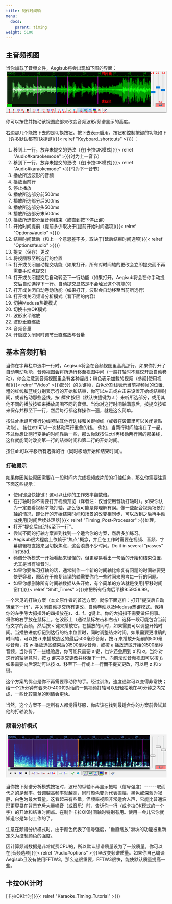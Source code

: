 ```yaml
---
title: 制作时间轴
menu:
  docs:
    parent: timing
weight: 5100
---
```

## 主音频视图

当你加载了音频文件，Aegisub将会出现如下图的界面：
![audio_display](/img/3.2/zh/audio_display.png)

你可以按住并拖动该视图底部来改变音频波形/频谱显示的高度。

右边那几个能按下去的是切换按钮。按下去表示启用。按钮和控制按键的功能如下（许多默认都有[快捷键]({{< relref "Keyboard_shortcuts" >}})）：

1.  移到上一行，放弃未提交的更改（在[卡拉OK模式]({{< relref "Audio#karaokemode" >}})时为上一音节）
2.  移到下一行，放弃未提交的更改（在[卡拉OK模式]({{< relref "Audio#karaokemode" >}})时为下一音节）
3.  播放所选波形的音频
4.  播放当前行
5.  停止播放
6.  播放所选部分前500ms
7.  播放所选部分后500ms
8.  播放所选部分头500ms
9.  播放所选部分末500ms
10. 播放所选部分至音频结束（或直到按下停止键）
11. 开始时间提前（提前多少取决于[提前开始时间选项]({{< relref "Options#audio" >}})）
12. 结束时间延后（和上一个意思差不多，取决于[延后结束时间选项]({{< relref "Options#audio" >}})）
13. 提交（保存）更改
14. 将视图移至所选行的位置
15. 打开或关闭自动提交功能（如果打开，所有对时间轴的更改会立即提交而不再需要手动点提交）
16. 打开或关闭提交后自动转至下一行功能（如果打开，Aegisub将会在你手动提交后自动选择下一行。自动提交显然是不会触发这个机能的）
17. 打开或关闭自动卷动功能（如果打开，波形会自动移至当前所选行）
18. 打开或关闭频谱分析模式（看下面的内容）
19. 切换Medusa热键模式
20. 切换卡拉OK模式
21. 波形水平缩放
22. 波形垂直缩放
23. 音频音量
24. 开启或关闭同时调节垂直缩放与音量

## 基本音频打轴

当你在字幕栏中选中一行时，Aegisub将会在音频视图里高亮那行，如果你打开了自动卷动功能，音频视图会将所选行移至视图中间（一般打轴时不建议开启自动卷动）。你会注意到音频视图里会有各种竖线；粉色表示加载的视频（参阅[使用视频]({{< relref "Video" >}})部分）的关键帧，白色分割线表示当前视频帧的位置,粗的红线和蓝线分别表示行的开始和结束，你可以左击或右击来设置开始或结束时间，或者拖动那些竖线。按
*播放* 按钮（默认快捷键为 *s*
）来听所选部分，或用其他不同的播放按钮来播放周围不同的音频。当你对这行时间轴满意后，按提交按钮来保存并移至下一行，然后每行都这样操作一遍，就是这么简单。

按住shift键可使行边线紧贴其他行边线和关键帧线（或者在设置里可以关闭紧贴功能）。
按住ctrl可以一次移动两行重叠的线。
例如，当两行时间轴挨在了一起，不过你想让两行变换的时间靠后一些，那么你就按住ctrl再移动两行间的那条线，这样就能同时改变第一行的结束时间和第二行的开始时间。

按住alt可以平移所有选择的行（同时移动开始和结束时间）。

### 打轴提示

如果你因某些原因需要在一段时间内完成视频或片段的打轴任务，那么你需要注意下面这些提示：

-   使用键盘快捷键！这可以让你的工作效率翻数倍。
-   在打轴时你不需要打开视频预览（译者注：仅当使用音轨打轴时）。如果你认为一定要看视频才能打轴，那么很可能是你理解有误。像一些配合视频场景打轴的情况，即让行的开始结束时间和场景的改变相同步，可以放到之后再手动或使用[时间后续处理器]({{< relref "Timing_Post-Processor" >}}处理。
-   打开"提交后自动转至下一行"。
-   尝试不同的打轴方案直到找到一个适合你的方案，然后多加练习。
-   Aegisub很大程度上依赖于"焦点"概念，并且在工作时需要在视频、音频、字幕编辑框直接来回切换焦点，这会浪费不少时间。Do
    it in several \"passes\" instead.
-   频谱分析模式一开始看起来怪怪的，但更容易看出一句话的开始和结束位置，尤其是当有噪音时。
-   如果你要练习打轴的话，通常制作一个新的时间轴比修复有问题的时间轴要更快更容易，原因在于修复错误的轴需要你花一些时间来思考每一行的问题。
-   如果你想删除所有时间轴数据从头开始，有个简单的方法就是使用[平移时间窗口]({{< relref "Shift_Times" >}})来把所有行向后平移9:59:59.99。

一个常见的打轴方案（本文原作者的首选方案）就像下面这样：打开"提交后自动转至下一行"，并关闭自动提交所有更改、自动卷动以及Medusa热键模式。保持你的左手除大拇指外的四指放在s、d、f、g键上。你的大拇指不需要做任何事。将你的右手放在鼠标上。在波形上（通过鼠标左击和右击）选择一段可能包含当前行文字的音频，然后按
*s*
键来播放它。在播放的同时，如果需要可以调整开始时间。当播放进度标记到达行的结束位置时，同时调整结束时间。如果需要更准确的时间轴，可以按
*d* 来播放选区的最后500毫秒音频，按 *q* 来播放开始前的500毫秒音频，按
*w* 播放选区结束后的500毫秒音频，或按 *e*
播放选区开始的500毫秒音频。当你有了一些经验后，你可能只需要 *s*
键，也许还会用到 *d* 和 *q*。当你对这行的轴满意时，按 *g*
键来提交更改并移至下一行。向前滚动音频视图可以按
*f*。如果需要向后滚动可以按 *a*。移至下一行或上一行而不提交更改，可以用
*z* 和 *x* 键。

这个方案的优点是你不再需要移动你的手。经过训练，速度通常可以变得非常快；给一个25分钟有着350-400句对话的一集视频打轴可以很轻松地在40分钟之内完成，一些比较简单的剧情会更快。

当然，这个方案不一定所有人都觉得舒服，你应该在找到最适合你的方案前尝试其他的打轴姿势。

### 频谱分析模式

![spectrum](/img/3.2/spectrum.png)

当你按下频谱分析模式按钮时，波形的纵轴不再显示振幅（信号强度）------取而代之的是频率。音调越高频率就越高，同时颜色变为代表振幅，黑色或深蓝为寂静，白色为最大音量。这看起来有些晕，但频率视图非常适合人声，它能比普通波形更容易在背景充斥大量噪音（或音乐）时，告诉你一行（或卡拉OK模式的一个字）的开始和结束时间点。在制作卡拉OK时间轴时特别有用。使用一会儿它你就知道它是如何工作的了。

注意在频谱分析模式时，由于颜色代表了信号强度，"垂直缩放"滑块的功能被重新定义为控制颜色的强度。

因计算频谱数据是非常耗费CPU的，所以默认频谱质量设为了一般质量。你可以在[音频选项]({{< relref "Audio#options" >}})里改变频谱质量。如果你自己编译Aegisub且没有使用FFTW3，那么这很重要，FFTW3很快，能使默认质量提高一些。

## 卡拉OK计时

[卡拉OK计时]({{< relref "Karaoke_Timing_Tutorial" >}})
